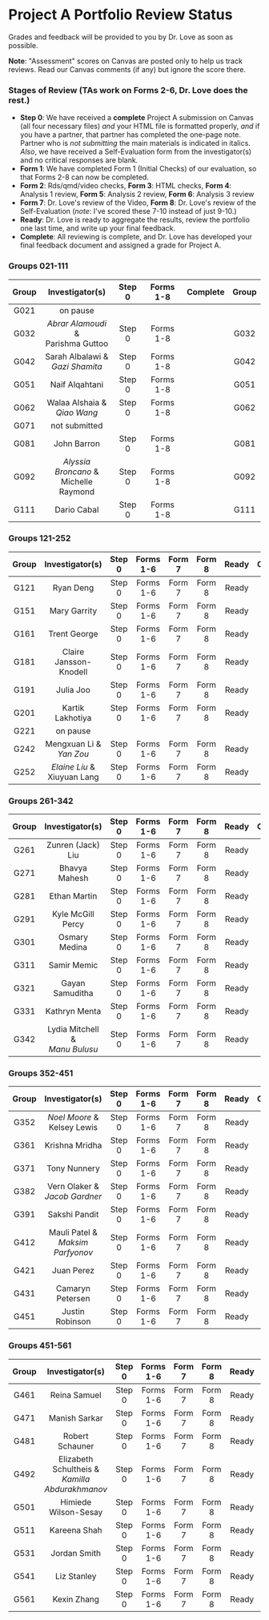 # Project A Portfolio Review Status

Grades and feedback will be provided to you by Dr. Love as soon as possible.

**Note**: "Assessment" scores on Canvas are posted only to help us track reviews. Read our Canvas comments (if any) but ignore the score there.

### Stages of Review (TAs work on Forms 2-6, Dr. Love does the rest.)

- **Step 0**: We have received a **complete** Project A submission on Canvas (all four necessary files) *and* your HTML file is formatted properly, *and* if you have a partner, that partner has completed the one-page note. Partner who is *not submitting* the main materials is indicated in italics. *Also*, we have received a Self-Evaluation form from the investigator(s) and no critical responses are blank.
- **Form 1**: We have completed Form 1 (Initial Checks) of our evaluation, so that Forms 2-8 can now be completed.
- **Form 2**: Rds/qmd/video checks, **Form 3**: HTML checks, **Form 4**: Analysis 1 review, **Form 5**: Analysis 2 review, **Form 6**: Analysis 3 review
- **Form 7**: Dr. Love's review of the Video, **Form 8**: Dr. Love's review of the Self-Evaluation (*note*: I've scored these 7-10 instead of just 9-10.)
- **Ready**: Dr. Love is ready to aggregate the results, review the portfolio one last time, and write up your final feedback.
- **Complete**: All reviewing is complete, and Dr. Love has developed your final feedback document and assigned a grade for Project A.

### Groups 021-111

Group | Investigator(s) | Step 0 | Forms 1-8 | Complete | Group |
:-----: | :-------------------------: | :-----: | :-----: | :--------: | :-----: |
G021 | on pause | 
G032 | *Abrar Alamoudi* & <br /> Parishma Guttoo | Step 0 | Forms 1-8 | | G032
G042 | Sarah Albalawi & <br /> *Gazi Shamita* | Step 0 | Forms 1-8 | | G042
G051 | Naif Alqahtani | Step 0 | Forms 1-8 | | G051
G062 | Walaa Alshaia & <br /> *Qiao Wang* | Step 0 | Forms 1-8 | | G062
G071 | not submitted | 
G081 | John Barron | Step 0 | Forms 1-8 | | G081
G092 | *Alyssia Broncano* & <br /> Michelle Raymond | Step 0 | Forms 1-8 | | G092
G111 | Dario Cabal | Step 0 | Forms 1-8 | | G111

### Groups 121-252

Group | Investigator(s) | Step 0 | Forms 1-6 | Form 7 | Form 8 | Ready | Complete | Group |
:-----: | :-------------------------: | :-----: | :-----: | :-----: | :-----: | :-----: | :--------: | :-----: |
G121 | Ryan Deng | Step 0 | Forms 1-6 | Form 7 | Form 8 | Ready | | G121
G151 | Mary Garrity | Step 0 | Forms 1-6 | Form 7 | Form 8 | Ready | | G151
G161 | Trent George | Step 0 | Forms 1-6 | Form 7 | Form 8 | Ready | | G161
G181 | Claire Jansson-Knodell | Step 0 | Forms 1-6 | Form 7 | Form 8 | Ready | | G181
G191 | Julia Joo | Step 0 | Forms 1-6 | Form 7 | Form 8 | Ready | | G191
G201 | Kartik Lakhotiya | Step 0 | Forms 1-6 | Form 7 | Form 8 | Ready | | G201
G221 | on pause | 
G242 | Mengxuan Li & <br /> *Yan Zou* | Step 0 | Forms 1-6 | Form 7 | Form 8 | Ready | | G242
G252 | *Elaine Liu* & <br /> Xiuyuan Lang | Step 0 | Forms 1-6 | Form 7 | Form 8 | Ready | | G252

### Groups 261-342

Group | Investigator(s) | Step 0 | Forms 1-6 | Form 7 | Form 8 | Ready | Complete | Group |
:-----: | :-------------------------: | :-----: | :-----: | :-----: | :-----: | :-----: | :--------: | :-----: |
G261 | Zunren (Jack) Liu | Step 0 | Forms 1-6 | Form 7 | Form 8 | Ready | | G261
G271 | Bhavya Mahesh | Step 0 | Forms 1-6 | Form 7 | Form 8 | Ready | | G271
G281 | Ethan Martin | Step 0 | Forms 1-6 | Form 7 | Form 8 | Ready | | G281
G291 | Kyle McGill Percy | Step 0 | Forms 1-6 | Form 7 | Form 8 | Ready | | G291
G301 | Osmary Medina | Step 0 | Forms 1-6 | Form 7 | Form 8 | Ready | | G301
G311 | Samir Memic | Step 0 | Forms 1-6 | Form 7 | Form 8 | Ready | | G311
G321 | Gayan Samuditha | Step 0 | Forms 1-6 | Form 7 | Form 8 | Ready | | G321
G331 | Kathryn Menta | Step 0 | Forms 1-6 | Form 7 | Form 8 | Ready | | G331
G342 | Lydia Mitchell & <br /> *Manu Bulusu* | Step 0 | Forms 1-6 | Form 7 | Form 8 | Ready | | G342

### Groups 352-451

Group | Investigator(s) | Step 0 | Forms 1-6 | Form 7 | Form 8 | Ready | Complete | Group |
:-----: | :-------------------------: | :-----: | :-----: | :-----: | :-----: | :-----: | :--------: | :-----: |
G352 | *Noel Moore* & <br /> Kelsey Lewis | Step 0 | Forms 1-6 | Form 7 | Form 8 | Ready | | G352
G361 | Krishna Mridha | Step 0 | Forms 1-6 | Form 7 | Form 8 | Ready | | G361
G371 | Tony Nunnery | Step 0 | Forms 1-6 | Form 7 | Form 8 | Ready | | G371
G382 | Vern Olaker & <br /> *Jacob Gardner* | Step 0 | Forms 1-6 | Form 7 | Form 8 | Ready | | G382
G391 | Sakshi Pandit | Step 0 | Forms 1-6 | Form 7 | Form 8 | Ready | | G391
G412 | Mauli Patel & <br /> *Maksim Parfyonov* | Step 0 | Forms 1-6 | Form 7 | Form 8 | Ready | | G412
G421 | Juan Perez | Step 0 | Forms 1-6 | Form 7 | Form 8 | Ready | | G421
G431 | Camaryn Petersen | Step 0 | Forms 1-6 | Form 7 | Form 8 | Ready | | G431
G451 | Justin Robinson | Step 0 | Forms 1-6 | Form 7 | Form 8 | Ready | | G451

### Groups 451-561

Group | Investigator(s) | Step 0 | Forms 1-6 | Form 7 | Form 8 | Ready | Complete | Group |
:-----: | :-------------------------: | :-----: | :-----: | :-----: | :-----: | :-----: | :--------: | :-----: |
G461 | Reina Samuel | Step 0 | Forms 1-6 | Form 7 | Form 8 | Ready | | G461
G471 | Manish Sarkar | Step 0 | Forms 1-6 | Form 7 | Form 8 | Ready | | G471
G481 | Robert Schauner | Step 0 | Forms 1-6 | Form 7 | Form 8 | Ready | | G481
G492 | Elizabeth Schultheis & <br /> *Kamilla Abdurakhmanov* | Step 0 | Forms 1-6 | Form 7 | Form 8 | Ready | | G492
G501 | Himiede Wilson-Sesay | Step 0 | Forms 1-6 | Form 7 | Form 8 | Ready | | G501
G511 | Kareena Shah | Step 0 | Forms 1-6 | Form 7 | Form 8 | Ready | | G511
G531 | Jordan Smith | Step 0 | Forms 1-6 | Form 7 | Form 8 | Ready | | G531
G541 | Liz Stanley | Step 0 | Forms 1-6 | Form 7 | Form 8 | Ready | | G541
G561 | Kexin Zhang | Step 0 | Forms 1-6 | Form 7 | Form 8 | Ready | | G561

